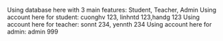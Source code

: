 Using database here with 3 main features: Student, Teacher, Admin
Using account here for student: cuonghv 123, linhntd 123,handg 123
Using account here for teacher: sonnt 234, yennth 234
Using account here for admin: admin 999

